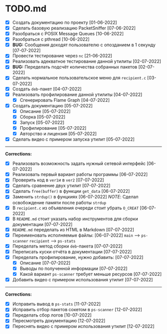 # TODO.md

- [X] Создать документацию по проекту                                               [01-06-2022]
- [X] Сделать базовую реализацию PacketSniffer                                      [07-06-2022]
- [X] Разобраться с POSIX Message Queues                                            [10-06-2022]
- [X] Разобраться c pthread                                                         [10-06-2022]
- [X] __BUG:__ Сообщения доходят пользователю с опозданием в 1 секунду              [07-07-2022]
- [X] Провести тестирование через `nc`                                              [21-06-2022]
- [X] Реализовать адекватное тестирование данной утилиты                            [02-07-2022]
- [X] __BUG:__ Переделать подсчёт количества собранных пакетов                      [02-07-2022]
- [X] Сделать нормальное пользовательское меню для `recipient.c`                    [03-07-2022]
- [X] Создать `deb`-пакет                                                           [04-07-2022]
- [X] Реализовать профилирование данной утилиты                                     [04-07-2022]
    - [X] Сгенерировать Flame Graph                                                 [04-07-2022]
- [X] Создать документацию                                                          [05-07-2022]
    - [X] Описание                                                                  [05-07-2022]
    - [X] Сборка                                                                    [05-07-2022]
    - [X] Запуск                                                                    [05-07-2022]
    - [X] Профилирование                                                            [05-07-2022]
    - [X] Авторство и лицензия                                                      [05-07-2022]
- [X] Сделать видео с примером запуска утилит                                       [05-07-2022]

---

__Corrections:__
- [X] Реализовать возможность задать нужный сетевой интерфейс                       [06-07-2022]
- [X] Реализовать первый вариант работы программы                                   [06-07-2022]
- [X] Проверить код в `ver1`и в `ver2`                                              [07-07-2022]
- [X] Сделать сравнение двух утилит                                                 [07-07-2022]
- [X] Сделать `free(buffer)` в функции `get_data`                                   [06-07-2022]
- [X] Заменить `strdup()` в фунцкиях                                                [06-07-2022]
    _NOTE_: Сделал освобождение памяти после работы `strdup`
- [X] В `recipient.c` из объявления очереди стоит убрать `O_CREAT`                  [06-07-2022]
- [X] В `README.md` стоит указать набор инструментов для сборки документации        [07-07-2022]
- [X] `README.md` переделать из HTML в Markdown                                     [07-07-2022]
- [X] Переименовать исполняемые файлы:                                              [06-07-2022]
    `main`          -->     `ps-scanner`
    `recipient`     -->     `ps-stats`
- [X] Переделать метод сборки `deb`-пакета                                          [07-07-2022]
- [X] Переписать куски отчёта в документации                                        [07-07-2022]
- [X] Переделать профилирование, нужно добавить:                                    [07-07-2022]
    - [X] Описание                                                                  [07-07-2022]
    - [X] Выводы по полученной информации                                           [07-07-2022]
    - [X] Какой вариант `ps-scanner` требует меньше ресурсов                        [07-07-2022]
- [X] Добавить видео с примером использования утилит                                [07-07-2022]

---

__Corrections:__
- [X] Исправить вывод в `ps-stats`                                                  [11-07-2022]
- [X] Исправить отбор пакетов сокетом в `ps-scanner`                                [12-07-2022]
- [X] Переделать сбор логов                                                         [10-07-2022]
- [X] Пересмотреть документацию                                                     [12-07-2022]
- [X] Переснять видео с примером использования утилит                               [12-07-2022]
